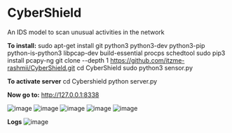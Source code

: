 # CyberShield
An IDS model to scan unusual activities in the network

**To install:**
sudo apt-get install git python3 python3-dev python3-pip python-is-python3 libpcap-dev build-essential procps schedtool
sudo pip3 install pcapy-ng
git clone --depth 1 https://github.com/itzme-rashmii/CyberShield.git
cd CyberShield
sudo python3 sensor.py

**To activate server**
cd Cybershield
python server.py

**Now go to:**
http://127.0.0.1:8338 

![image](https://github.com/user-attachments/assets/5bcb2723-31dd-4457-8da6-cb886565147f)
![image](https://github.com/user-attachments/assets/75b387d7-c36d-4d1f-8d8c-6b6b3f382321)
![image](https://github.com/user-attachments/assets/2e8c57c6-54b7-4ab2-ad81-39e540d9c78f)
![image](https://github.com/user-attachments/assets/a2c7ea4e-a69f-4941-b73f-d448bc1f6a36)
![image](https://github.com/user-attachments/assets/a6e9b573-75bf-423f-a8cb-eb872181a0fc)

**Logs**
![image](https://github.com/user-attachments/assets/90d07292-8305-4b9b-ac03-95a13d7ef7bd)
